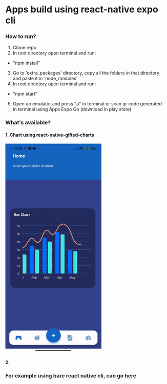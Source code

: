 # Apps build using react-native expo cli

### How to run?
1. Clone repo
2. In root directory open terminal and run:
  - "npm install"
3. Go to 'extra_packages' directory, copy all the folders in that directory and paste it in 'node_modules'
4. In root directory open terminal and run:
  - "npm start"
5. Open up emulator and press "a" in terminal or scan qr code generated in terminal using Apps Expo Go (download in play store)

### What's available?

#### 1. Chart using react-native-gifted-charts

<img src="https://github.com/AslamHamdi/react-native-mobile-app-sample/blob/main/assets/refs/Expo_app_home.gif" width="300" height="650"/>

#### 2. 

### For example using bare react native cli, can go [here](https://github.com/AslamHamdi/bare-RN-mobile-app-sample)
   
